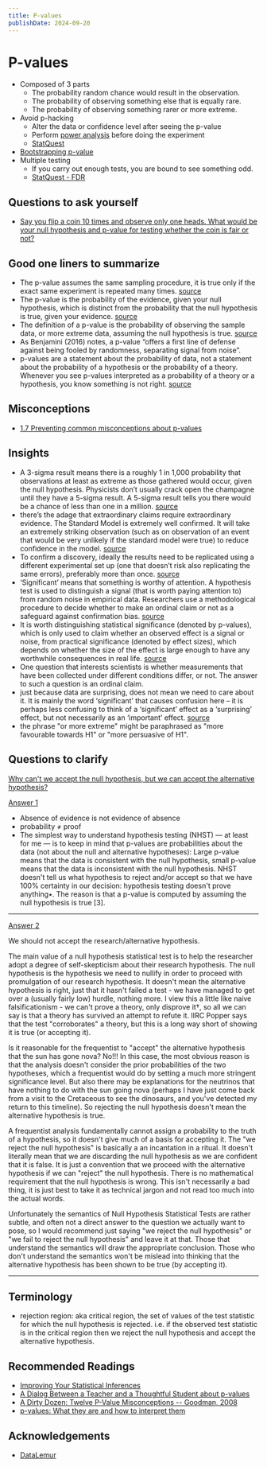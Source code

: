 ```yaml
---
title: P-values
publishDate: 2024-09-20
---
```


# P-values

- Composed of 3 parts
  - The probability random chance would result in the observation.
  - The probability of observing something else that is equally rare.
  - The probability of observing something rarer or more extreme.
- Avoid p-hacking
  - Alter the data or confidence level after seeing the p-value
  - Perform [power analysis](/power_analysis.md) before doing the experiment
  - [StatQuest](https://www.youtube.com/watch?v=HDCOUXE3HMM)
- [Bootstrapping p-value](/bootstrap.md)
- Multiple testing
  - If you carry out enough tests, you are bound to see something odd.
  - [StatQuest - FDR](https://www.youtube.com/watch?v=K8LQSvtjcEo)

## Questions to ask yourself

- [Say you flip a coin 10 times and observe only one heads. What would be your null hypothesis and p-value for testing whether the coin is fair or not?](https://datalemur.com/questions/coin-fairness-test)

## Good one liners to summarize

- The p-value assumes the same sampling procedure, it is true only if the exact same experiment is repeated many times. [source](https://www.youtube.com/watch?v=vemZtEM63GY)
- The p-value is the probability of the evidence, given your null hypothesis, which is distinct from the probability that the null hypothesis is true, given your evidence. [source](https://theconversation.com/new-physics-at-the-large-hadron-collider-scientists-are-excited-but-its-too-soon-to-be-sure-157871)
- The definition of a p-value is the probability of observing the sample data, or more extreme data, assuming the null hypothesis is true. [source](https://lakens.github.io/statistical_inferences/01-pvalue.html)
- As Benjamini (2016) notes, a p-value “offers a first line of defense against being fooled by randomness, separating signal from noise”.
- p-values are a statement about the probability of data, not a statement about the probability of a hypothesis or the probability of a theory. Whenever you see p-values interpreted as a probability of a theory or a hypothesis, you know something is not right. [source](https://lakens.github.io/statistical_inferences/01-pvalue.html#sec-misconception1)

## Misconceptions

- [1.7 Preventing common misconceptions about p-values](https://lakens.github.io/statistical_inferences/01-pvalue.html#sec-misconceptions)

## Insights

- A 3-sigma result means there is a roughly 1 in 1,000 probability that observations at least as extreme as those gathered would occur, given the null hypothesis. Physicists don’t usually crack open the champagne until they have a 5-sigma result. A 5-sigma result tells you there would be a chance of less than one in a million. [source](https://theconversation.com/new-physics-at-the-large-hadron-collider-scientists-are-excited-but-its-too-soon-to-be-sure-157871)
- there’s the adage that extraordinary claims require extraordinary evidence. The Standard Model is extremely well confirmed. It will take an extremely striking observation (such as on observation of an event that would be very unlikely if the standard model were true) to reduce confidence in the model. [source](https://theconversation.com/new-physics-at-the-large-hadron-collider-scientists-are-excited-but-its-too-soon-to-be-sure-157871)
- To confirm a discovery, ideally the results need to be replicated using a different experimental set up (one that doesn’t risk also replicating the same errors), preferably more than once. [source](https://theconversation.com/new-physics-at-the-large-hadron-collider-scientists-are-excited-but-its-too-soon-to-be-sure-157871)
- ‘Significant’ means that something is worthy of attention. A hypothesis test is used to distinguish a signal (that is worth paying attention to) from random noise in empirical data. Researchers use a methodological procedure to decide whether to make an ordinal claim or not as a safeguard against confirmation bias. [source](https://lakens.github.io/statistical_inferences/01-pvalue.html)
- It is worth distinguishing statistical significance (denoted by p-values), which is only used to claim whether an observed effect is a signal or noise, from practical significance (denoted by effect sizes), which depends on whether the size of the effect is large enough to have any worthwhile consequences in real life. [source](https://lakens.github.io/statistical_inferences/01-pvalue.html)
- One question that interests scientists is whether measurements that have been collected under different conditions differ, or not. The answer to such a question is an ordinal claim.
- just because data are surprising, does not mean we need to care about it. It is mainly the word ‘significant’ that causes confusion here – it is perhaps less confusing to think of a ‘significant’ effect as a ‘surprising’ effect, but not necessarily as an ‘important’ effect. [source](https://lakens.github.io/statistical_inferences/01-pvalue.html#misconception-3-a-significant-p-value-means-that-a-practically-important-effect-has-been-discovered.)
- the phrase "or more extreme" might be paraphrased as "more favourable towards H1" or "more persuasive of H1".

## Questions to clarify

[Why can't we accept the null hypothesis, but we can accept the alternative hypothesis?](https://stats.stackexchange.com/questions/587383/why-cant-we-accept-the-null-hypothesis-but-we-can-accept-the-alternative-hypot)

[Answer 1](https://stats.stackexchange.com/a/587384)

- Absence of evidence is not evidence of absence
- probability ≠ proof
- The simplest way to understand hypothesis testing (NHST) — at least for me — is to keep in mind that p-values are probabilities about the data (not about the null and alternative hypotheses): Large p-value means that the data is consistent with the null hypothesis, small p-value means that the data is inconsistent with the null hypothesis. NHST doesn't tell us what hypothesis to reject and/or accept so that we have 100% certainty in our decision: hypothesis testing doesn't prove anything٭. The reason is that a p-value is computed by assuming the null hypothesis is true [3].

---

[Answer 2](https://stats.stackexchange.com/a/587633)

We should not accept the research/alternative hypothesis.

The main value of a null hypothesis statistical test is to help the researcher adopt a degree of self-skepticism about their research hypothesis. The null hypothesis is the hypothesis we need to nullify in order to proceed with promulgation of our research hypothesis. It doesn't mean the alternative hypothesis is right, just that it hasn't failed a test - we have managed to get over a (usually fairly low) hurdle, nothing more. I view this a little like naive falsificationism - we can't prove a theory, only disprove it†, so all we can say is that a theory has survived an attempt to refute it. IIRC Popper says that the test "corroborates" a theory, but this is a long way short of showing it is true (or accepting it).

Is it reasonable for the frequentist to "accept" the alternative hypothesis that the sun has gone nova? No!!! In this case, the most obvious reason is that the analysis doesn't consider the prior probabilities of the two hypotheses, which a frequentist would do by setting a much more stringent significance level. But also there may be explanations for the neutrinos that have nothing to do with the sun going nova (perhaps I have just come back from a visit to the Cretaceous to see the dinosaurs, and you've detected my return to this timeline). So rejecting the null hypothesis doesn't mean the alternative hypothesis is true.

A frequentist analysis fundamentally cannot assign a probability to the truth of a hypothesis, so it doesn't give much of a basis for accepting it. The "we reject the null hypothesis" is basically a an incantation in a ritual. It doesn't literally mean that we are discarding the null hypothesis as we are confident that it is false. It is just a convention that we proceed with the alternative hypothesis if we can "reject" the null hypothesis. There is no mathematical requirement that the null hypothesis is wrong. This isn't necessarily a bad thing, it is just best to take it as technical jargon and not read too much into the actual words.

Unfortunately the semantics of Null Hypothesis Statistical Tests are rather subtle, and often not a direct answer to the question we actually want to pose, so I would recommend just saying "we reject the null hypothesis" or "we fail to reject the null hypothesis" and leave it at that. Those that understand the semantics will draw the appropriate conclusion. Those who don't understand the semantics won't be mislead into thinking that the alternative hypothesis has been shown to be true (by accepting it).

---

## Terminology

- rejection region: aka critical region, the set of values of the test statistic for which the null hypothesis is rejected. i.e. if the observed test statistic is in the critical region then we reject the null hypothesis and accept the alternative hypothesis.

## Recommended Readings

- [Improving Your Statistical Inferences](https://lakens.github.io/statistical_inferences/01-pvalue.html#sec-misconceptions)
- [A Dialog Between a Teacher and a Thoughtful Student about p-values](https://stats.stackexchange.com/a/130772)
- [A Dirty Dozen: Twelve P-Value Misconceptions -- Goodman, 2008](https://doi.org/10.1053/j.seminhematol.2008.04.003)
- [p-values: What they are and how to interpret them](https://www.youtube.com/watch?v=vemZtEM63GY)

## Acknowledgements

- [DataLemur](https://datalemur.com)

